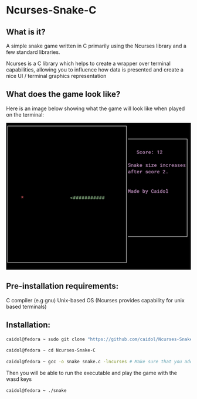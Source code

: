 # Ncurses-Snake-C

## What is it?
A simple snake game written in C primarily using the Ncurses library and a few standard libraries.

Ncurses is a C library which helps to create a wrapper over terminal capabilities, allowing you to influence how data is presented and create a nice UI / terminal graphics representation

## What does the game look like?

Here is an image below showing what the game will look like when played on the terminal:

![Alt text](https://github.com/caidol/Ncurses-Snake-C/blob/main/game_image.png)


## Pre-installation requirements:
C compiler (e.g gnu)
Unix-based OS (Ncurses provides capability for unix based terminals)

## Installation:

```bash
caidol@fedora ~ sudo git clone "https://github.com/caidol/Ncurses-Snake-C"
``` 

```bash
caidol@fedora ~ cd Ncurses-Snake-C
``` 

```bash
caidol@fedora ~ gcc -o snake snake.c -lncurses # Make sure that you add the linker flag for ncurses
```

Then you will be able to run the executable and play the game with the wasd keys 

```bash
caidol@fedora ~ ./snake
```
